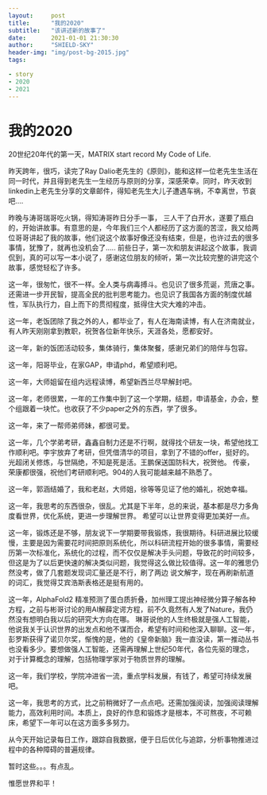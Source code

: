 ```yaml
---
layout:     post
title:      "我的2020"
subtitle:   "该讲述新的故事了"
date:       2021-01-01 21:30:30
author:     "SHIELD-SKY"
header-img: "img/post-bg-2015.jpg"
tags:

- story
- 2020
- 2021
---
```


# 我的2020

 20世纪20年代的第一天，MATRIX start record My Code of Life.

昨天跨年，很巧，读完了Ray Dalio老先生的《原则》，能和这样一位老先生生活在同一时代，并且得到老先生一生经历与原则的分享，深感荣幸。同时，昨天收到linkedin上老先生分享的文章邮件，得知老先生大儿子遭遇车祸，不幸离世，节哀吧....

昨晚与涛哥瑞哥吃火锅，得知涛哥昨日分手一事， 三人干了白开水，遂要了瓶白的，开始讲故事。有意思的是，今年我们三个人都经历了这方面的苦涩，我又给两位哥哥讲起了我的故事，他们说这个故事好像还没有结束，但是，也许过去的很多事情，犹豫了，就再也没机会了..... 前些日子，第一次和朋友讲起这个故事，我调侃到，真的可以写一本小说了，感谢这位朋友的倾听，第一次比较完整的讲完这个故事，感觉轻松了许多。

这一年，很匆忙，很不一样。全人类与病毒搏斗。也见识了很多荒诞，荒唐之事。 还需进一步开民智，提高全民的批判思考能力。也见识了我国各方面的制度优越性，军队执行力，自上而下的贯彻程度，抵得住大灾大难的冲击。

这一年，老饭团除了我之外的人，都毕业了，有人在海南读博，有人在济南就业，有人昨天刚刚拿到教职，祝贺各位新年快乐，天涯各处，愿都安好。

这一年，新的饭团活动较多，集体骑行，集体聚餐，感谢兄弟们的陪伴与包容。

这一年，阳哥毕业，在家GAP，申请phd，希望顺利吧。

这一年，大师姐留在组内远程读博，希望新西兰尽早解封吧。

这一年，老师很累，一年的工作集中到了这一个学期，结题，申请基金，办会，整个组跟着一块忙。也收获了不少paper之外的东西，学了很多。

这一年，来了一帮师弟师妹，都很可爱。

这一年，几个学弟考研，鑫鑫自制力还是不行啊，就得找个研友一块，希望他找工作顺利吧。李宇放弃了考研，但凭借清华的项目，拿到了不错的offer，挺好的。光超闭关修炼，与世隔绝，不知是死是活。王鹏保送国防科大，祝贺他。 传豪，荣康都很强，祝他们考研顺利吧。904的人我可能越来越不熟悉了。

这一年，郭涵结婚了，我和老赵，大师姐，徐等等见证了他的婚礼，祝她幸福。

这一年，我思考的东西很杂，很乱。尤其是下半年，总的来说，基本都是尽力多角度看世界，优化系统，更进一步理解世界。 希望可以让世界变得更加美好一点。

这一年，锻炼还是不够，朋友说下一学期要带我锻炼，我很期待。科研进展比较缓慢，主要是因为需要花时间把原则系统化，所以科研流程开始的很多事情，需要经历第一次标准化，系统化的过程，而不仅仅是解决手头问题，导致花的时间较多，但这是为了以后更快速的解决类似问题，我觉得这么做比较值得。这一年的雅思仍然没考，做了几套题发现词汇量还是不行，刷了两边 说文解字，现在再刷新航道的词汇，我觉得艾宾浩斯表格还是挺有用的。

这一年，AlphaFold2 精准预测了蛋白质折叠，加州理工提出神经微分算子解各种方程，之前与彬哥讨论的用AI解薛定谔方程，前不久竟然有人发了Nature，我仍然没有想明白我以后的研究大方向在哪。 琳哥说他的人生终极就是强人工智能，他说我关于认识世界的出发点和他不谋而合，希望有时间和他深入聊聊。这一年，彭罗斯获得了诺贝尔奖，惭愧的是，他的《皇帝新脑》我一直没读，第一推动丛书也没看多少。要想做强人工智能，还需再理解上世纪50年代，各位先驱的理念，对于计算概念的理解，包括物理学家对于物质世界的理解。

这一年，我们学校，学院冲进省一流，重点学科发展，有钱了，希望可持续发展吧。

这一年，我思考的方式，比之前稍微好了一点点吧。还需加强阅读，加强阅读理解能力，高效利用时间。本质上，良好的作息和锻炼才是根本，不可熬夜，不可赖床，希望下一年可以在这方面多多努力。

从今天开始记录每日工作，跟踪自我数据，便于日后优化与追踪，分析事物推进过程中的各种障碍的普遍规律。

暂时这些。。。有点乱。

惟愿世界和平！




